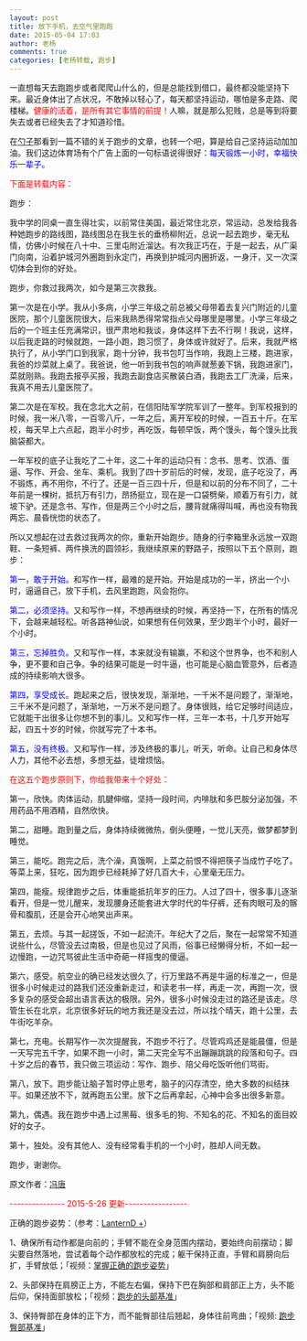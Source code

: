 ```yaml
---
layout: post
title: 放下手机，去空气里跑跑
date: 2015-05-04 17:03
author: 老杨
comments: true
categories: [老杨转载, 跑步]
---
```

一直想每天去跑跑步或者爬爬山什么的，但是总能找到借口，最终都没能坚持下来。最近身体出了点状况，不敢掉以轻心了，每天都坚持运动，哪怕是多走路、爬楼梯。<span style = "color:red;">健康的活着，是所有其它事情的前提！</span>人嘛，就是那么犯贱，总是等到将要失去或者已经失去了才知道珍惜。

<!--more-->

在<a href="https://chenghouwen.com/archives/37339" target="_blank" rel="nofollow">勺子</a>那看到一篇不错的关于跑步的文章，也转一个吧，算是给自己坚持运动加加油。我们这边体育场有个广告上面的一句标语说得很好：<span style = "color:blue;">每天锻炼一小时，幸福快乐一辈子。</span>

<span style = "color:red;">下面是转载内容：</span>

跑步：

我中学的同桌一直生得壮实，以前常住美国，最近常住北京，常运动，总发给我各种她跑步的路线图，路线图总在我生长的垂杨柳附近，总说一起去跑步，毫无私情，仿佛小时候在八十中、三里屯附近溜达。有次我正巧在，于是一起去，从广渠门向南，沿着护城河外圈跑到永定门，再换到护城河内圈折返，一身汗，又一次深切体会到你的好处。

跑步，你救过我两次，如今是第三次救我。

第一次是在小学。我从小多病，小学三年级之前总被父母带着去复兴门附近的儿童医院，那个儿童医院很大，后来我熟悉得常常指点父母哪里是哪里。小学三年级之后的一个班主任充满常识，很严肃地和我谈，身体这样下去不行啊！我说，这样，以后我走路的时候就跑，一路小跑，跑习惯了，身体或许就好了。后来，我就严格执行了，从小学门口到我家，跑十分钟，我书包叮当作响，我跑上三楼，跑进家，我爸的炒菜就上桌了。我爸说，他一听到我书包的响声就葱姜下锅，我跑进家门，菜就刚熟。我跑去报亭买报，我跑去副食店买散装白酒，我跑去工厂洗澡，后来，我真不用去儿童医院了。

第二次是在军校。我在念北大之前，在信阳陆军学院军训了一整年。到军校报到的时候，我一米八零，一百零八斤，一年之后，离开军校的时候，一百五十斤。在军校，每天早上六点起，跑半小时步，再吃饭，每顿早饭，两个馒头，每个馒头比我脑袋都大。

一年军校的底子让我吃了二十年，这二十年的运动只有：念书、思考、饮酒、蛋逼、写作、开会、坐车、乘机。我到了四十岁前后的时候，发现，底子吃没了，再不锻炼，再不用你，不行了。还是一百三四十斤，但是和以前的分布不同了，二十年前是一棵树，抵抗万有引力，昂扬挺立，现在是一口袋劈柴，顺着万有引力，就坡下驴。还是念书、写作，但是两三个小时之后，腰背就痛得叫喊，再也没有物我两忘、晨昏恍惚的状态了。

所以又想起在过去救过我两次的你，重新开始跑步。随身的行李箱里永远放一双跑鞋、一条短裤、两件换洗的圆领衫，我继续原来的野路子，按照以下五个原则，跑步：

<span style = "color:blue;">第一，敢于开始。</span>和写作一样，最难的是开始。开始是成功的一半，挤出一个小时，逼逼自己，放下手机，去风里跑跑，风会抱你。

<span style = "color:blue;">第二，必须坚持。</span>又和写作一样，不想再继续的时候，再坚持一下，在所有的情况下，会越来越轻松。听各路神仙说，如果想有任何效果，至少跑半个小时，最好一个小时。

<span style = "color:blue;">第三，忘掉胜负。</span>又和写作一样，本来就没有输赢，不和这个世界争，也不和别人争，更不要和自己争。争的结果可能是一时牛逼，也可能是心脑血管意外，后者造成的持续影响大很多。

<span style = "color:blue;">第四，享受成长。</span>跑起来之后，很快发现，渐渐地，一千米不是问题了，渐渐地，三千米不是问题了，渐渐地，一万米不是问题了。身体很贱，给它足够时间适应，它就能干出很多让你想不到的事儿。又和写作一样，三年一本书，十几岁开始写起，四五十岁的时候，你就写完了十本书。

<span style = "color:blue;">第五，没有终极。</span>又和写作一样，涉及终极的事儿，听天，听命。让自己和身体尽人力，其他不必去想，多想无益，徒增烦恼。

<span style = "color:red;">在这五个跑步原则下，你给我带来十个好处：</span>

第一，欣快。肉体运动，肌腱伸缩，坚持一段时间，内啡肽和多巴胺分泌加强，不用药品不用酒精，自然欣快。

第二，甜睡。跑到量之后，身体持续微微热，倒头便睡，一觉儿天亮，做梦都梦到睡觉。

第三，能吃。跑完之后，洗个澡，真饿啊，上菜之前恨不得把筷子当成竹子吃了。等菜上来，狂吃，因为跑步已经耗掉了好几百大卡，心里毫无压力。

第四，能瘦。规律跑步之后，体重能抵抗年岁的压力。人过了四十，很多事儿逐渐看开，但是一觉儿醒来，发现腰身还能套进大学时代的牛仔裤，还有肉眼可及的髂骨和腹肌，还是会开心地笑出声来。

第五，去烦。与其一起搓饭，不如一起流汗。年纪大了之后，聚在一起常常不知道说些什么，尽管没去过南极，但是也见过了风雨，俗事已经懒得分析，不如一起一边慢跑，一边咒骂彼此生活中奇葩一样摇曳的傻逼。

第六，感受。航空业的确已经发达很久了，行万里路不再是牛逼的标准之一，但是很多小时候走过的路我们还没重新走过，和读老书一样，再走一次，再跑一次，很多复杂的感受会超出语言表达的极限。另外，很多小时候没走过的路还是该走。尽管生长在北京，北京很多好玩的地方我还是没去过，所以找个晴天，跑十公里，去牛街吃羊杂。

第七，充电。长期写作一次次提醒我，不跑步不行了。尽管鸡鸡还是能晨僵，但是一天写完五千字，如果不跑一小时，第二天完全写不出蹦蹦跳跳的段落和句子。四十岁之后的春节，我只做三项运动：写作、跑步、陪父母吃饭听他们骂街。


第八，放下。跑步能让脑子暂时停止思考，脑子的闪存清空，绝大多数的纠结抹平。如果还放不下，就再跑五公里。放下之后再拿起，心神中会多出很多新意。

第九，偶遇。我在跑步中遇上过黑莓、很多毛的狗、不知名的花、不知名的面目姣好的女子。

第十，独处。没有其他人、没有经常看手机的一个小时，胜却人间无数。

跑步，谢谢你。


原文作者：<a href="http://mp.weixin.qq.com/s?__biz=MjM5OTI4MzQxNA==&mid=206972389&idx=1&sn=88ab86bf653ca0844475925454d355d3&scene=2&from=timeline&isappinstalled=0&key=1936e2bc22c2ceb512b41c6c3d76019c6c17ef3ac59c9f22190e2ae78deb500e02fc1765c49080276209b94da35bcaa4&ascene=1&uin=MTU1MDIyNTIyMA%3D%3D&devicetype=webwx&version=70000001&pass_ticket=3NA%2FUakUJmO5qFvTLTTGC%2BZNZyHZMr%2BLllupCpdhX3OB6GPvEQvAUPlel50a%2Bdje" target="_blank">冯唐</a>

<span style = "color:red;">--------------- 2015-5-26 更新-----------------</span>

正确的跑步姿势：（参考：<a href="http://dlyang.me/better-runner" target="_blank">LanternD +</a>）

1、确保所有动作都是向前的；手臂不能在全身范围内摆动，要始终向前摆动；脚尖要自然落地，尝试着每个动作都放松的完成；躯干保持正直，手臂和肩膀向后扩，手臂放低；「视频：<a href="http://v.youku.com/v_show/id_XMzA0Njc4Nzky.html" target="_blank" rel="nofollow">掌握正确的跑步姿势</a>」

2、头部保持在肩膀正上方，不能左右偏，保持下巴在胸部和肩部正上方，头不能后仰，保持面部放松；「视频：<a href="http://v.youku.com/v_show/id_XMTkxMjc1Njky.html" target="_blank" rel="nofollow">跑步的头部基准</a>」

3、保持臀部在身体的正下方，而不能臀部往后翘起，身体往前弯曲；「视频: <a href="http://v.youku.com/v_show/id_XMTkxMjc2Mzg0.html" target="_blank" rel="nofollow">跑步臀部基准</a>」
